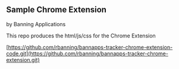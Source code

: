 ## Sample Chrome Extension
by Banning Applications

This repo produces the html/js/css for the Chrome Extension

[https://github.com/rbanning/bannapps-tracker-chrome-extension-code.git](https://github.com/rbanning/bannapps-tracker-chrome-extension.git)

